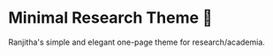 # Minimal Research Theme :microscope:

Ranjitha's simple and elegant one-page theme for research/academia.
